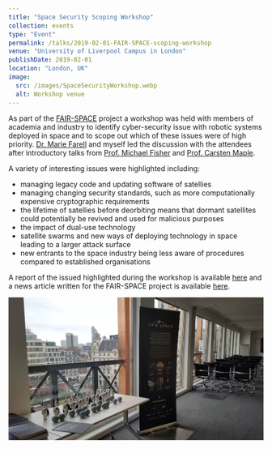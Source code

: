 ```yaml
---
title: "Space Security Scoping Workshop"
collection: events
type: "Event"
permalink: /talks/2019-02-01-FAIR-SPACE-scoping-workshop
venue: "University of Liverpool Campus in London"
publishDate: 2019-02-01
location: "London, UK"
image:
  src: /images/SpaceSecurityWorkshop.webp
  alt: Workshop venue
---
```


As part of the [FAIR-SPACE](/projects/project-4-FAIR-SPACE) project a workshop was held with members of academia and industry to identify cyber-security issue with robotic systems deployed in space and to scope out which of these issues were of high priority. [Dr. Marie Farell](https://www.research.manchester.ac.uk/portal/marie.farrell.html) and myself led the discussion with the attendees after introductory talks from [Prof. Michael Fisher](https://www.research.manchester.ac.uk/portal/michael.fisher.html) and [Prof. Carsten Maple](https://warwick.ac.uk/fac/sci/wmg/people/profile/?wmgid=1102).

<!-- readmore -->

A variety of interesting issues were highlighted including:
 * managing legacy code and updating software of satellies
 * managing changing security standards, such as more computationally expensive cryptographic requirements
 * the lifetime of satellies before deorbiting means that dormant satellites could potentially be revived and used for malicious purposes
 * the impact of dual-use technology
 * satellite swarms and new ways of deploying technology in space leading to a larger attack surface
 * new entrants to the space industry being less aware of procedures compared to established organisations

A report of the issued highlighted during the workshop is available [here](https://static1.squarespace.com/static/5a6a02b0f6576ed25151ecfa/t/5c9ded139140b781bedc609a/1553853733673/WORKSHOP+REPORT_SPACE+SECURITY+SCOPING+February+2019.pdf) and a news article written for the FAIR-SPACE project is available [here](https://www.fairspacehub.org/news/2019/1/23/space-security-scoping-workshop).

![Workshop Venue](/images/SpaceSecurityWorkshop.webp)
